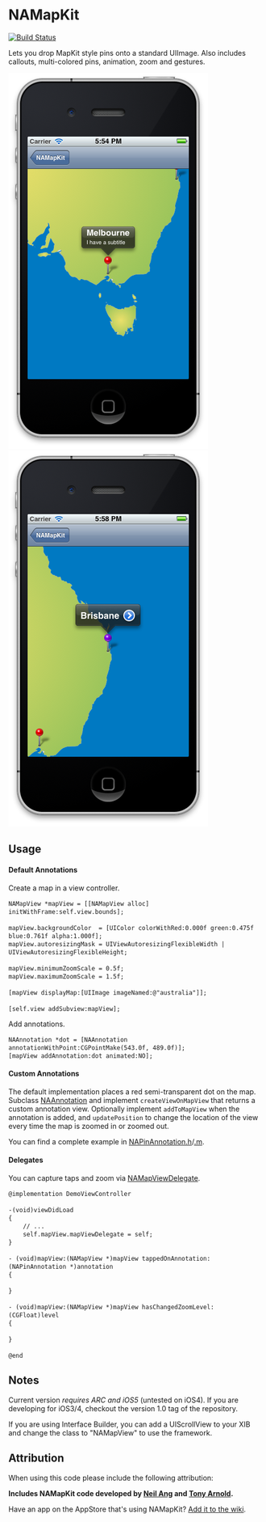 NAMapKit
========

[![Build Status](https://travis-ci.org/neilang/NAMapKit.png)](https://travis-ci.org/neilang/NAMapKit)

Lets you drop MapKit style pins onto a standard UIImage. Also includes callouts, multi-colored pins, animation, zoom and gestures.

![Screenshot 1](screenshot1.png)
![Screenshot 2](screenshot2.png)

Usage
-----

#### Default Annotations

Create a map in a view controller.

``` objc
NAMapView *mapView = [[NAMapView alloc] initWithFrame:self.view.bounds];

mapView.backgroundColor  = [UIColor colorWithRed:0.000f green:0.475f blue:0.761f alpha:1.000f];
mapView.autoresizingMask = UIViewAutoresizingFlexibleWidth | UIViewAutoresizingFlexibleHeight;

mapView.minimumZoomScale = 0.5f;
mapView.maximumZoomScale = 1.5f;

[mapView displayMap:[UIImage imageNamed:@"australia"]];

[self.view addSubview:mapView];
```

Add annotations.

```
NAAnnotation *dot = [NAAnnotation annotationWithPoint:CGPointMake(543.0f, 489.0f)];
[mapView addAnnotation:dot animated:NO];
```

#### Custom Annotations

The default implementation places a red semi-transparent dot on the map. Subclass [NAAnnotation](NAMapKit/NAAnnotation.h) and implement `createViewOnMapView` that returns a custom annotation view. Optionally implement `addToMapView` when the annotation is added, and `updatePosition` to change the location of the view every time the map is zoomed in or zoomed out.

You can find a complete example in [NAPinAnnotation.h](NAMapKit/NAPinAnnotation.h)/[.m](NAMapKit/NAPinAnnotation.m).

#### Delegates

You can capture taps and zoom via [NAMapViewDelegate](NAMapKit/NAMapViewDelegate.h).

```objc
@implementation DemoViewController

-(void)viewDidLoad
{
    // ...
    self.mapView.mapViewDelegate = self;
}

- (void)mapView:(NAMapView *)mapView tappedOnAnnotation:(NAPinAnnotation *)annotation
{

}

- (void)mapView:(NAMapView *)mapView hasChangedZoomLevel:(CGFloat)level
{

}

@end
```

Notes
-----

Current version _requires ARC and iOS5_ (untested on iOS4). If you are developing for iOS3/4, checkout the version 1.0 tag of the repository.

If you are using Interface Builder, you can add a UIScrollView to your XIB and change the class to "NAMapView" to use the framework.

Attribution
-----------

When using this code please include the following attribution:

**Includes NAMapKit code developed by [Neil Ang](http://neilang.com/) and [Tony Arnold](http://thecocoabots.com/).**

Have an app on the AppStore that's using NAMapKit? [Add it to the wiki](https://github.com/neilang/NAMapKit/wiki).
